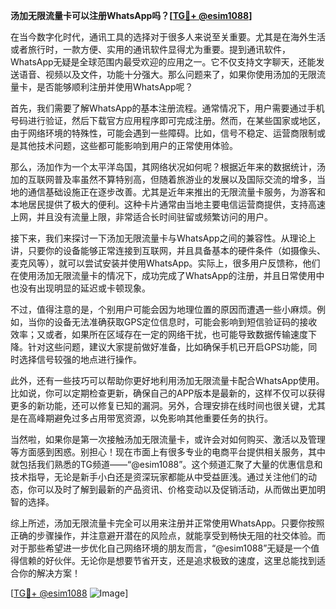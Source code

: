 **汤加无限流量卡可以注册WhatsApp吗？[[TG💪+ @esim1088](https://t.me/s/esim1088)]**

在当今数字化时代，通讯工具的选择对于很多人来说至关重要。尤其是在海外生活或者旅行时，一款方便、实用的通讯软件显得尤为重要。提到通讯软件，WhatsApp无疑是全球范围内最受欢迎的应用之一。它不仅支持文字聊天，还能发送语音、视频以及文件，功能十分强大。那么问题来了，如果你使用汤加的无限流量卡，是否能够顺利注册并使用WhatsApp呢？

首先，我们需要了解WhatsApp的基本注册流程。通常情况下，用户需要通过手机号码进行验证，然后下载官方应用程序即可完成注册。然而，在某些国家或地区，由于网络环境的特殊性，可能会遇到一些障碍。比如，信号不稳定、运营商限制或是其他技术问题，这些都可能影响到用户的正常使用体验。

那么，汤加作为一个太平洋岛国，其网络状况如何呢？根据近年来的数据统计，汤加的互联网普及率虽然不算特别高，但随着旅游业的发展以及国际交流的增多，当地的通信基础设施正在逐步改善。尤其是近年来推出的无限流量卡服务，为游客和本地居民提供了极大的便利。这种卡片通常由当地主要电信运营商提供，支持高速上网，并且没有流量上限，非常适合长时间驻留或频繁访问的用户。

接下来，我们来探讨一下汤加无限流量卡与WhatsApp之间的兼容性。从理论上讲，只要你的设备能够正常连接到互联网，并且具备基本的硬件条件（如摄像头、麦克风等），就可以尝试安装并使用WhatsApp。实际上，很多用户反馈称，他们在使用汤加无限流量卡的情况下，成功完成了WhatsApp的注册，并且日常使用中也没有出现明显的延迟或卡顿现象。

不过，值得注意的是，个别用户可能会因为地理位置的原因而遭遇一些小麻烦。例如，当你的设备无法准确获取GPS定位信息时，可能会影响到短信验证码的接收效率；又或者，如果所在区域存在一定的网络干扰，也可能导致数据传输速度下降。针对这些问题，建议大家提前做好准备，比如确保手机已开启GPS功能，同时选择信号较强的地点进行操作。

此外，还有一些技巧可以帮助你更好地利用汤加无限流量卡配合WhatsApp使用。比如说，你可以定期检查更新，确保自己的APP版本是最新的，这样不仅可以获得更多的新功能，还可以修复已知的漏洞。另外，合理安排在线时间也很关键，尤其是在高峰期避免过多占用带宽资源，以免影响其他重要任务的执行。

当然啦，如果你是第一次接触汤加无限流量卡，或许会对如何购买、激活以及管理等方面感到困惑。别担心！现在市面上有很多专业的电商平台提供相关服务，其中就包括我们熟悉的TG频道——“@esim1088”。这个频道汇聚了大量的优惠信息和技术指导，无论是新手小白还是资深玩家都能从中受益匪浅。通过关注他们的动态，你可以及时了解到最新的产品资讯、价格变动以及促销活动，从而做出更加明智的选择。

综上所述，汤加无限流量卡完全可以用来注册并正常使用WhatsApp。只要你按照正确的步骤操作，并注意避开潜在的风险点，就能享受到畅快无阻的社交体验。而对于那些希望进一步优化自己网络环境的朋友而言，“@esim1088”无疑是一个值得信赖的好伙伴。无论你是想要节省开支，还是追求极致的速度，这里总能找到适合你的解决方案！

[[TG💪+ @esim1088](https://t.me/s/esim1088) ![Image](https://i.postimg.cc/4NQfJmqS/Snipaste-2025-05-13-00-14-12.png)]